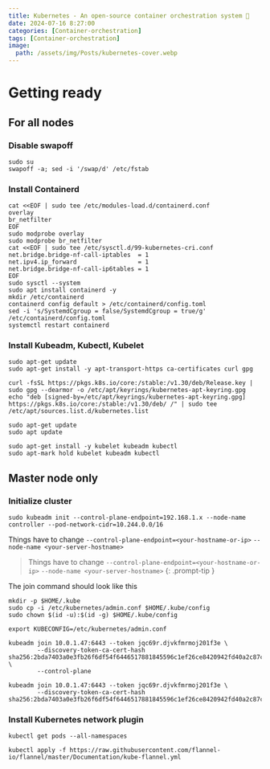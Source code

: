 ```yaml
---
title: Kubernetes - An open-source container orchestration system 🚢
date: 2024-07-16 8:27:00 
categories: [Container-orchestration]
tags: [Container-orchestration]
image:
  path: /assets/img/Posts/kubernetes-cover.webp
---
```


# Getting ready
## For all nodes

### Disable swapoff
```shell
sudo su
swapoff -a; sed -i '/swap/d' /etc/fstab
```
### Install Containerd
```shell
cat <<EOF | sudo tee /etc/modules-load.d/containerd.conf
overlay
br_netfilter
EOF
sudo modprobe overlay
sudo modprobe br_netfilter
cat <<EOF | sudo tee /etc/sysctl.d/99-kubernetes-cri.conf
net.bridge.bridge-nf-call-iptables  = 1
net.ipv4.ip_forward                 = 1
net.bridge.bridge-nf-call-ip6tables = 1
EOF
sudo sysctl --system
sudo apt install containerd -y
mkdir /etc/containerd
containerd config default > /etc/containerd/config.toml
sed -i 's/SystemdCgroup = false/SystemdCgroup = true/g' /etc/containerd/config.toml
systemctl restart containerd
```

### Install Kubeadm, Kubectl, Kubelet
```shell
sudo apt-get update
sudo apt-get install -y apt-transport-https ca-certificates curl gpg
```

```shell
curl -fsSL https://pkgs.k8s.io/core:/stable:/v1.30/deb/Release.key | sudo gpg --dearmor -o /etc/apt/keyrings/kubernetes-apt-keyring.gpg
echo "deb [signed-by=/etc/apt/keyrings/kubernetes-apt-keyring.gpg] https://pkgs.k8s.io/core:/stable:/v1.30/deb/ /" | sudo tee /etc/apt/sources.list.d/kubernetes.list
```

```shell
sudo apt-get update
sudo apt update
```

```shell
sudo apt-get install -y kubelet kubeadm kubectl
sudo apt-mark hold kubelet kubeadm kubectl
```

## Master node only
### Initialize cluster
```shell
sudo kubeadm init --control-plane-endpoint=192.168.1.x --node-name controller --pod-network-cidr=10.244.0.0/16
```
Things have to change
`--control-plane-endpoint=<your-hostname-or-ip>`
`--node-name <your-server-hostname>`
> Things have to change
> `--control-plane-endpoint=<your-hostname-or-ip>`
> `--node-name <your-server-hostname>`
{: .prompt-tip }

The join command should look like this
```shell
mkdir -p $HOME/.kube  
sudo cp -i /etc/kubernetes/admin.conf $HOME/.kube/config  
sudo chown $(id -u):$(id -g) $HOME/.kube/config

export KUBECONFIG=/etc/kubernetes/admin.conf

kubeadm join 10.0.1.47:6443 --token jqc69r.djvkfmrmoj201f3e \
        --discovery-token-ca-cert-hash sha256:2bda7403a0e3fb26f6df54f6446517881845596c1ef26ce8420942fd40a2c87c \
        --control-plane
        
kubeadm join 10.0.1.47:6443 --token jqc69r.djvkfmrmoj201f3e \
        --discovery-token-ca-cert-hash sha256:2bda7403a0e3fb26f6df54f6446517881845596c1ef26ce8420942fd40a2c87c
```

### Install Kubernetes network plugin
```shell
kubectl get pods --all-namespaces
```

```shell
kubectl apply -f https://raw.githubusercontent.com/flannel-io/flannel/master/Documentation/kube-flannel.yml
```

